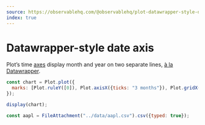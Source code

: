 ```yaml
---
source: https://observablehq.com/@observablehq/plot-datawrapper-style-date-axis
index: true
---
```


# Datawrapper-style date axis

Plot’s time [axes](https://observablehq.com/plot/marks/axis) display month and year on two separate lines, [à la Datawrapper](https://academy.datawrapper.de/article/199-custom-date-formats-that-you-can-display-in-datawrapper).

```js echo
const chart = Plot.plot({
  marks: [Plot.ruleY([0]), Plot.axisX({ticks: "3 months"}), Plot.gridX(), Plot.line(aapl, {x: "Date", y: "Close"})]
});

display(chart);
```

```js echo
const aapl = FileAttachment("../data/aapl.csv").csv({typed: true});
```
